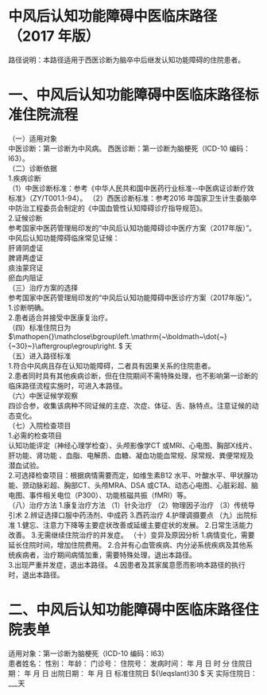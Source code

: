 # 中风后认知功能障碍中医临床路径 （2017 年版）  
路径说明：本路径适用于西医诊断为脑卒中后继发认知功能障碍的住院患者。  
# 一、中风后认知功能障碍中医临床路径标准住院流程  
（一）适用对象  
中医诊断：第一诊断为中风病。 西医诊断：第一诊断为脑梗死（ICD-10 编码：I63）。  
（二）诊断依据  
1.疾病诊断  
（1）中医诊断标准：参考《中华人民共和国中医药行业标准--中医病证诊断疗效标准》（ZY/T001.1-94）。 （2）西医诊断标准：参考2016 年国家卫生计生委脑卒中防治工程委员会制定的《中国血管性认知障碍诊疗指导规范》。  
2.证候诊断  
参考国家中医药管理局印发的“中风后认知功能障碍诊中医疗方案（2017年版）”。  
中风后认知功能障碍临床常见证候：  
肝肾阴虚证  
脾肾两虚证  
痰浊蒙窍证  
瘀血内阻证  
（三）治疗方案的选择  
参考国家中医药管理局印发的“中风后认知功能障碍中医诊疗方案（2017年版）”。  
1.诊断明确。  
2.患者适合并接受中医康复治疗。  
（四）标准住院日为 $\mathopen{}\mathclose\bgroup\left.\mathrm{~\boldmath~\dot{~}{~30}~}\aftergroup\egroup\right. $ 天  
（五）进入路径标准  
1.符合中风病且存在认知功能障碍，二者具有因果关系的住院患者。  
2.患者同时具有其他疾病诊断，但在住院期间不需特殊处理，也不影响第一诊断的临床路径流程实施时，可进入本路径。  
（六）中医证候学观察  
四诊合参，收集该病种不同证候的主症、次症、体征、舌、脉特点。注意证候的动态变化。  
（七）入院检查项目  
1.必需的检查项目  
认知功能评定（神经心理学检查）、头颅影像学CT 或MRI、心电图、胸部X线片、肝功能、肾功能 、血脂、电解质、血糖、凝血功能血常规、尿常规、粪便常规及潜血试验。  
2.可选择检查项目：根据病情需要而定，如维生素B12 水平、叶酸水平、甲状腺功能、颈动脉彩超、胸部CT、头颅MRA、DSA 或CTA、动态心电图、心脏彩超、脑电图、事件相关电位（P300）、功能核磁共振（fMRI）等。  
（八）治疗方法 1.康复治疗方法 （1）针灸治疗 （2）物理因子治疗 （3）传统导引术 2.辨证选择口服中药汤剂、中成药 3.西药治疗  4.护理调摄要点 （九）出院标准 1.健忘、注意力下降等主要症状改善或延缓主要症状的发展。 2.日常生活能力改善。 3.无需继续住院治疗的并发症。 （十）变异及原因分析 1.病情变化，需要延长住院时间，增加住院费用。 2.合并有心血管疾病、内分泌系统疾病及其他系统疾病者，治疗期间病情加重，需要特殊处理，退出本路径。  
3.出现严重并发症，退出本路径。 4.因患者及其家属意愿而影响本路径的执行时，退出本路径。  
# 二、中风后认知功能障碍中医临床路径住院表单  
适用对象：第一诊断为脑梗死（ICD-10 编码：I63）  
患者姓名：          性别：    年龄：    门诊号：         住院号：            发病时间：   年  月  日  时  分  住院日期：   年  月  日 出院日期：   年  月   日 标准住院日 ${\leqslant}30 $ 天                实际住院日：___天  
